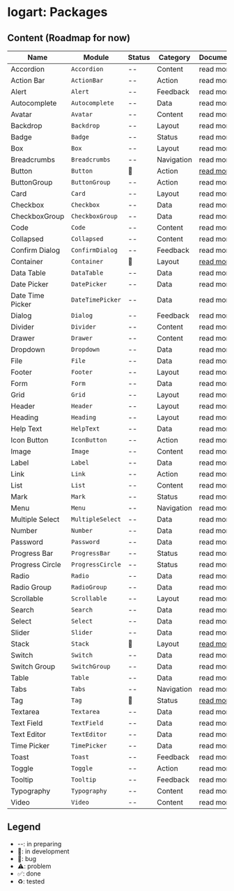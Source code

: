 # Iogart: Packages

## Content (Roadmap for now)

| Name             | Module           | Status | Category   | Documentation                          |
| ---------------- | ---------------- | ------ | ---------- | -------------------------------------- |
| Accordion        | `Accordion`      | --      | Content    | read more                              |
| Action Bar       | `ActionBar`      | --      | Action     | read more                              |
| Alert            | `Alert`          | --      | Feedback   | read more                              |
| Autocomplete     | `Autocomplete`   | --      | Data       | read more                              |
| Avatar           | `Avatar`         | --      | Content    | read more                              |
| Backdrop         | `Backdrop`       | --      | Layout     | read more                              |
| Badge            | `Badge`          | --      | Status     | read more                              |
| Box              | `Box`            | --      | Layout     | read more                              |
| Breadcrumbs      | `Breadcrumbs`    | --      | Navigation | read more                              |
| Button           | `Button`         | 🚧️  | Action     | [read more](./src/Button/README.md)    |
| ButtonGroup      | `ButtonGroup`    | --      | Action     | read more                              |
| Card             | `Card`           | --      | Layout     | read more                              |
| Checkbox         | `Checkbox`       | --      | Data       | read more                              |
| CheckboxGroup    | `CheckboxGroup`  | --      | Data       | read more                              |
| Code             | `Code`           | --      | Content    | read more                              |
| Collapsed        | `Collapsed`      | --      | Content    | read more                              |
| Confirm Dialog   | `ConfirmDialog`  | --      | Feedback   | read more                              |
| Container        | `Container`      | 🚧️  | Layout     | [read more](./src/Container/README.md) |
| Data Table       | `DataTable`      | --      | Data       | read more                              |
| Date Picker      | `DatePicker`     | --      | Data       | read more                              |
| Date Time Picker | `DateTimePicker` | --      | Data       | read more                              |
| Dialog           | `Dialog`         | --      | Feedback   | read more                              |
| Divider          | `Divider`        | --      | Content    | read more                              |
| Drawer           | `Drawer`         | --      | Content    | read more                              |
| Dropdown         | `Dropdown`       | --      | Data       | read more                              |
| File             | `File`           | --      | Data       | read more                              |
| Footer           | `Footer`         | --      | Layout     | read more                              |
| Form             | `Form`           | --      | Data       | read more                              |
| Grid             | `Grid`           | --      | Layout     | read more                              |
| Header           | `Header`         | --      | Layout     | read more                              |
| Heading          | `Heading`        | --      | Layout     | read more                              |
| Help Text        | `HelpText`       | --      | Data       | read more                              |
| Icon Button      | `IconButton`     | --      | Action     | read more                              |
| Image            | `Image`          | --      | Content    | read more                              |
| Label            | `Label`          | --      | Data       | read more                              |
| Link             | `Link`           | --      | Action     | read more                              |
| List             | `List`           | --      | Content    | read more                              |
| Mark             | `Mark`           | --      | Status     | read more                              |
| Menu             | `Menu`           | --      | Navigation | read more                              |
| Multiple Select  | `MultipleSelect` | --      | Data       | read more                              |
| Number           | `Number`         | --      | Data       | read more                              |
| Password         | `Password`       | --      | Data       | read more                              |
| Progress Bar     | `ProgressBar`    | --      | Status     | read more                              |
| Progress Circle  | `ProgressCircle` | --      | Status     | read more                              |
| Radio            | `Radio`          | --      | Data       | read more                              |
| Radio Group      | `RadioGroup`     | --      | Data       | read more                              |
| Scrollable       | `Scrollable`     | --      | Layout     | read more                              |
| Search           | `Search`         | --      | Data       | read more                              |
| Select           | `Select`         | --      | Data       | read more                              |
| Slider           | `Slider`         | --      | Data       | read more                              |
| Stack            | `Stack`          | 🚧️  | Layout     | [read more](./src/Stack/README.md)     |
| Switch           | `Switch`         | --      | Data       | read more                              |
| Switch Group     | `SwitchGroup`    | --      | Data       | read more                              |
| Table            | `Table`          | --      | Data       | read more                              |
| Tabs             | `Tabs`           | --      | Navigation | read more                              |
| Tag              | `Tag`            | 🚧️  | Status     | [read more](./src/Tag/README.md)       |
| Textarea         | `Textarea`       | --      | Data       | read more                              |
| Text Field       | `TextField`      | --      | Data       | read more                              |
| Text Editor      | `TextEditor`     | --      | Data       | read more                              |
| Time Picker      | `TimePicker`     | --      | Data       | read more                              |
| Toast            | `Toast`          | --      | Feedback   | read more                              |
| Toggle           | `Toggle`         | --      | Action     | read more                              |
| Tooltip          | `Tooltip`        | --      | Feedback   | read more                              |
| Typography       | `Typography`     | --      | Content    | read more                              |
| Video            | `Video`          | --      | Content    | read more                              |


## Legend
- --: in preparing
- 🚧: in development
- 🐞: bug
- ⚠️: problem
- ✅: done
- ♻️: tested

